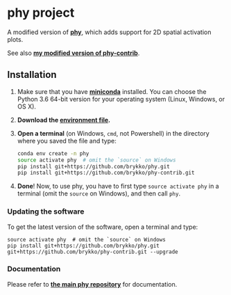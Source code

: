 # phy project

A modified version of [**phy**](https://github.com/kwikteam/phy), which adds support for 2D spatial activation plots.

See also [**my modified version of phy-contrib**](https://github.com/brykko/phy-contrib).


## Installation

1. Make sure that you have [**miniconda**](http://conda.pydata.org/miniconda.html) installed. You can choose the Python 3.6 64-bit version for your operating system (Linux, Windows, or OS X).
2. **Download the [environment file](https://raw.githubusercontent.com/kwikteam/phy/master/installer/environment.yml).**
3. **Open a terminal** (on Windows, `cmd`, not Powershell) in the directory where you saved the file and type:

    ```bash
    conda env create -n phy
    source activate phy  # omit the `source` on Windows
    pip install git+https://github.com/brykko/phy.git
    pip install git+https://github.com/brykko/phy-contrib.git
    ```
4. **Done**! Now, to use phy, you have to first type `source activate phy` in a terminal (omit the `source` on Windows), and then call `phy`.


### Updating the software

To get the latest version of the software, open a terminal and type:

```
source activate phy  # omit the `source` on Windows
pip install git+https://github.com/brykko/phy.git git+https://github.com/brykko/phy-contrib.git --upgrade
```

### Documentation

Please refer to [**the main phy repository**](https://github.com/kwikteam/phy) for documentation.
